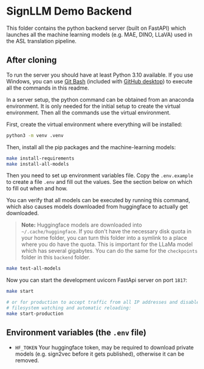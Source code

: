 # SignLLM Demo Backend

This folder contains the python backend server (built on FastAPI) which launches all the machine learning models (e.g. MAE, DINO, LLaVA) used in the ASL translation pipeline.


## After cloning

To run the server you should have at least Python 3.10 available. If you use Windows, you can use [Git Bash](https://gitforwindows.org) (included with [GitHub desktop](https://github.com/apps/desktop)) to execute all the commands in this readme.

In a server setup, the python command can be obtained from an anaconda environment. It is only needed for the initial setup to create the virtual environment. Then all the commands use the virtual environment.

First, create the virtual environment where everything will be installed:

```bash
python3 -m venv .venv
```

Then, install all the pip packages and the machine-learning models:

```bash
make install-requirements
make install-all-models
```

Then you need to set up environment variables file. Copy the `.env.example` to create a file `.env` and fill out the values. See the section below on which to fill out when and how.

You can verify that all models can be executed by running this command, which also causes models downloaded from huggingface to actually get downloaded.

> **Note:** Huggingface models are downloaded into `~/.cache/huggingface`. If you don't have the necessary disk quota in your home folder, you can turn this folder into a symlink to a place where you do have the quota. This is important for the LLaMa model which has several gigabytes. You can do the same for the `checkpoints` folder in this `backend` folder.

```bash
make test-all-models
```

Now you can start the development uvicorn FastApi server on port `1817`:

```bash
make start

# or for production to accept traffic from all IP addresses and disable
# filesystem watching and automatic reloading:
make start-production
```


## Environment variables (the `.env` file)

- `HF_TOKEN` Your huggingface token, may be required to download private models (e.g. sign2vec before it gets published), otherwise it can be removed.
